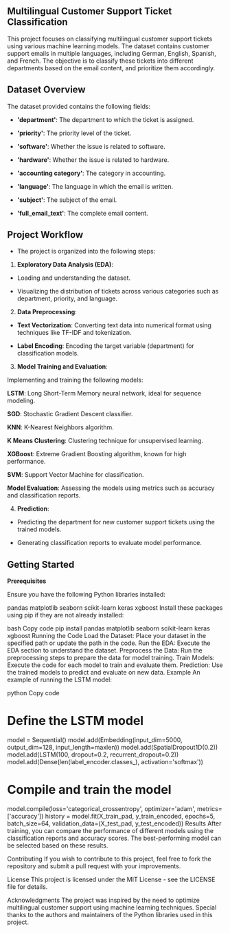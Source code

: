 ## Multilingual Customer Support Ticket Classification

This project focuses on classifying multilingual customer support tickets using various machine learning models. The dataset contains customer support emails in multiple languages, including German, English, Spanish, and French. The objective is to classify these tickets into different departments based on the email content, and prioritize them accordingly.

## Dataset Overview
 
The dataset provided contains the following fields:

- **'department'**: The department to which the ticket is assigned.
  
- **'priority'**: The priority level of the ticket.

- **'software'**: Whether the issue is related to software.

- **'hardware'**: Whether the issue is related to hardware.

- **'accounting category'**: The category in accounting.

- **'language'**: The language in which the email is written.

- **'subject'**: The subject of the email.

- **'full_email_text'**: The complete email content.

## Project Workflow

- The project is organized into the following steps:

1. **Exploratory Data Analysis (EDA)**:

- Loading and understanding the dataset.
  
- Visualizing the distribution of tickets across various categories such as department, priority, and language.

2. **Data Preprocessing**:

- **Text Vectorization**: Converting text data into numerical format using techniques like TF-IDF and tokenization.

- **Label Encoding**: Encoding the target variable (department) for classification models.


3. **Model Training and Evaluation**:

Implementing and training the following models:

**LSTM**: Long Short-Term Memory neural network, ideal for sequence modeling.

**SGD**: Stochastic Gradient Descent classifier.

**KNN**: K-Nearest Neighbors algorithm.

**K Means Clustering**: Clustering technique for unsupervised learning.

**XGBoost**: Extreme Gradient Boosting algorithm, known for high performance.

**SVM**: Support Vector Machine for classification.

**Model Evaluation**: Assessing the models using metrics such as accuracy and classification reports.


4. **Prediction**:

- Predicting the department for new customer support tickets using the trained models.

- Generating classification reports to evaluate model performance.

## Getting Started

**Prerequisites**

Ensure you have the following Python libraries installed:

pandas
matplotlib
seaborn
scikit-learn
keras
xgboost
Install these packages using pip if they are not already installed:

bash
Copy code
pip install pandas matplotlib seaborn scikit-learn keras xgboost
Running the Code
Load the Dataset: Place your dataset in the specified path or update the path in the code.
Run the EDA: Execute the EDA section to understand the dataset.
Preprocess the Data: Run the preprocessing steps to prepare the data for model training.
Train Models: Execute the code for each model to train and evaluate them.
Prediction: Use the trained models to predict and evaluate on new data.
Example
An example of running the LSTM model:

python
Copy code
# Define the LSTM model
model = Sequential()
model.add(Embedding(input_dim=5000, output_dim=128, input_length=maxlen))
model.add(SpatialDropout1D(0.2))
model.add(LSTM(100, dropout=0.2, recurrent_dropout=0.2))
model.add(Dense(len(label_encoder.classes_), activation='softmax'))

# Compile and train the model
model.compile(loss='categorical_crossentropy', optimizer='adam', metrics=['accuracy'])
history = model.fit(X_train_pad, y_train_encoded, epochs=5, batch_size=64, validation_data=(X_test_pad, y_test_encoded))
Results
After training, you can compare the performance of different models using the classification reports and accuracy scores. The best-performing model can be selected based on these results.

Contributing
If you wish to contribute to this project, feel free to fork the repository and submit a pull request with your improvements.

License
This project is licensed under the MIT License - see the LICENSE file for details.

Acknowledgments
The project was inspired by the need to optimize multilingual customer support using machine learning techniques.
Special thanks to the authors and maintainers of the Python libraries used in this project.
